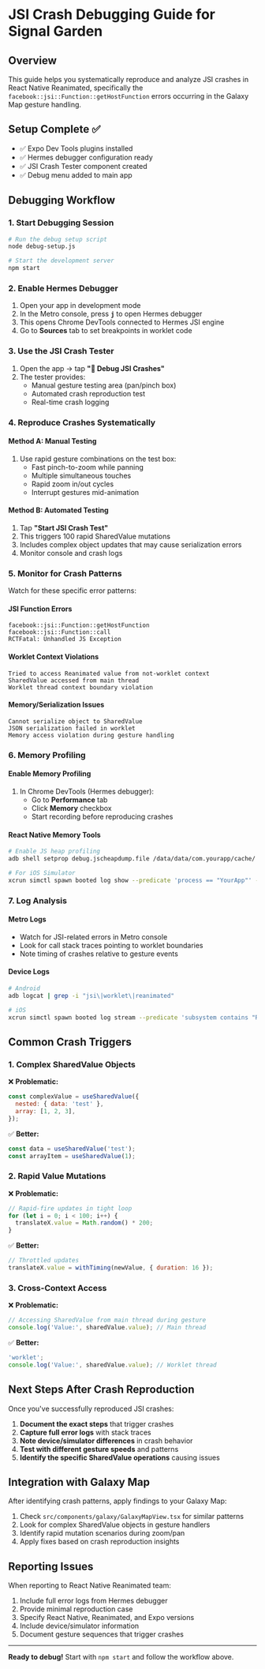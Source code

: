 # JSI Crash Debugging Guide for Signal Garden

## Overview

This guide helps you systematically reproduce and analyze JSI crashes in React Native Reanimated, specifically the `facebook::jsi::Function::getHostFunction` errors occurring in the Galaxy Map gesture handling.

## Setup Complete ✅

- ✅ Expo Dev Tools plugins installed
- ✅ Hermes debugger configuration ready
- ✅ JSI Crash Tester component created
- ✅ Debug menu added to main app

## Debugging Workflow

### 1. Start Debugging Session

```bash
# Run the debug setup script
node debug-setup.js

# Start the development server
npm start
```

### 2. Enable Hermes Debugger

1. Open your app in development mode
2. In the Metro console, press **`j`** to open Hermes debugger
3. This opens Chrome DevTools connected to Hermes JSI engine
4. Go to **Sources** tab to set breakpoints in worklet code

### 3. Use the JSI Crash Tester

1. Open the app → tap **"🐛 Debug JSI Crashes"**
2. The tester provides:
   - Manual gesture testing area (pan/pinch box)
   - Automated crash reproduction test
   - Real-time crash logging

### 4. Reproduce Crashes Systematically

#### Method A: Manual Testing

1. Use rapid gesture combinations on the test box:
   - Fast pinch-to-zoom while panning
   - Multiple simultaneous touches
   - Rapid zoom in/out cycles
   - Interrupt gestures mid-animation

#### Method B: Automated Testing

1. Tap **"Start JSI Crash Test"**
2. This triggers 100 rapid SharedValue mutations
3. Includes complex object updates that may cause serialization errors
4. Monitor console and crash logs

### 5. Monitor for Crash Patterns

Watch for these specific error patterns:

#### JSI Function Errors

```
facebook::jsi::Function::getHostFunction
facebook::jsi::Function::call
RCTFatal: Unhandled JS Exception
```

#### Worklet Context Violations

```
Tried to access Reanimated value from not-worklet context
SharedValue accessed from main thread
Worklet thread context boundary violation
```

#### Memory/Serialization Issues

```
Cannot serialize object to SharedValue
JSON serialization failed in worklet
Memory access violation during gesture handling
```

### 6. Memory Profiling

#### Enable Memory Profiling

1. In Chrome DevTools (Hermes debugger):
   - Go to **Performance** tab
   - Click **Memory** checkbox
   - Start recording before reproducing crashes

#### React Native Memory Tools

```bash
# Enable JS heap profiling
adb shell setprop debug.jscheapdump.file /data/data/com.yourapp/cache/

# For iOS Simulator
xcrun simctl spawn booted log show --predicate 'process == "YourApp"' --info
```

### 7. Log Analysis

#### Metro Logs

- Watch for JSI-related errors in Metro console
- Look for call stack traces pointing to worklet boundaries
- Note timing of crashes relative to gesture events

#### Device Logs

```bash
# Android
adb logcat | grep -i "jsi\|worklet\|reanimated"

# iOS
xcrun simctl spawn booted log stream --predicate 'subsystem contains "Reanimated"'
```

## Common Crash Triggers

### 1. Complex SharedValue Objects

❌ **Problematic:**

```javascript
const complexValue = useSharedValue({
  nested: { data: 'test' },
  array: [1, 2, 3],
});
```

✅ **Better:**

```javascript
const data = useSharedValue('test');
const arrayItem = useSharedValue(1);
```

### 2. Rapid Value Mutations

❌ **Problematic:**

```javascript
// Rapid-fire updates in tight loop
for (let i = 0; i < 100; i++) {
  translateX.value = Math.random() * 200;
}
```

✅ **Better:**

```javascript
// Throttled updates
translateX.value = withTiming(newValue, { duration: 16 });
```

### 3. Cross-Context Access

❌ **Problematic:**

```javascript
// Accessing SharedValue from main thread during gesture
console.log('Value:', sharedValue.value); // Main thread
```

✅ **Better:**

```javascript
'worklet';
console.log('Value:', sharedValue.value); // Worklet thread
```

## Next Steps After Crash Reproduction

Once you've successfully reproduced JSI crashes:

1. **Document the exact steps** that trigger crashes
2. **Capture full error logs** with stack traces
3. **Note device/simulator differences** in crash behavior
4. **Test with different gesture speeds** and patterns
5. **Identify the specific SharedValue operations** causing issues

## Integration with Galaxy Map

After identifying crash patterns, apply findings to your Galaxy Map:

1. Check `src/components/galaxy/GalaxyMapView.tsx` for similar patterns
2. Look for complex SharedValue objects in gesture handlers
3. Identify rapid mutation scenarios during zoom/pan
4. Apply fixes based on crash reproduction insights

## Reporting Issues

When reporting to React Native Reanimated team:

1. Include full error logs from Hermes debugger
2. Provide minimal reproduction case
3. Specify React Native, Reanimated, and Expo versions
4. Include device/simulator information
5. Document gesture sequences that trigger crashes

---

**Ready to debug!** Start with `npm start` and follow the workflow above.
